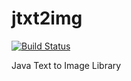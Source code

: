# jtxt2img

[![Build Status](https://travis-ci.org/clajder/jtxt2img.svg)](https://travis-ci.org/clajder/jtxt2img)

Java Text to Image Library
